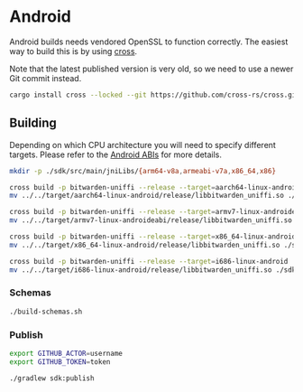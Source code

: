 # Android

Android builds needs vendored OpenSSL to function correctly. The easiest way to build this is by
using [cross](https://github.com/cross-rs/cross).

Note that the latest published version is very old, so we need to use a newer Git commit instead.

```bash
cargo install cross --locked --git https://github.com/cross-rs/cross.git --rev 185398b1b885820515a212de720a306b08e2c8c9
```

## Building

Depending on which CPU architecture you will need to specify different targets. Please refer to the
[Android ABIs](https://developer.android.com/ndk/guides/abis) for more details.

```bash
mkdir -p ./sdk/src/main/jniLibs/{arm64-v8a,armeabi-v7a,x86_64,x86}

cross build -p bitwarden-uniffi --release --target=aarch64-linux-android
mv ../../target/aarch64-linux-android/release/libbitwarden_uniffi.so ./sdk/src/main/jniLibs/arm64-v8a/libbitwarden_uniffi.so

cross build -p bitwarden-uniffi --release --target=armv7-linux-androideabi
mv ../../target/armv7-linux-androideabi/release/libbitwarden_uniffi.so ./sdk/src/main/jniLibs/armeabi-v7a/libbitwarden_uniffi.so

cross build -p bitwarden-uniffi --release --target=x86_64-linux-android
mv ../../target/x86_64-linux-android/release/libbitwarden_uniffi.so ./sdk/src/main/jniLibs/x86_64/libbitwarden_uniffi.so

cross build -p bitwarden-uniffi --release --target=i686-linux-android
mv ../../target/i686-linux-android/release/libbitwarden_uniffi.so ./sdk/src/main/jniLibs/x86/libbitwarden_uniffi.so
```

### Schemas

```bash
./build-schemas.sh
```

### Publish

```bash
export GITHUB_ACTOR=username
export GITHUB_TOKEN=token

./gradlew sdk:publish
```
